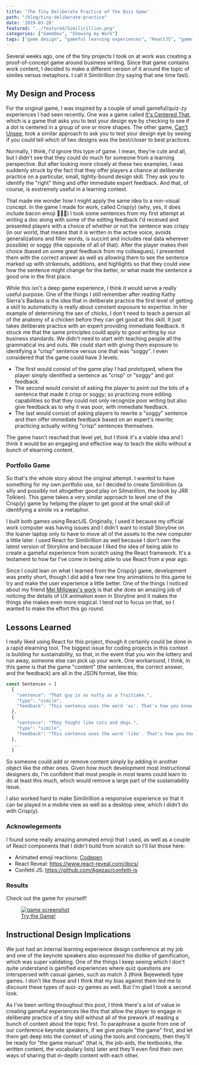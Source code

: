 ```yaml
---
title: 'The Tiny Deliberate Practice of the Quiz Game'
path: "/blog/tiny-deliberate-practice"
date: '2019-03-28'
featured: "../featured/Similirillion.png"
categories: ["GameDev", "Showing my Work"]
tags: ["game design", "gameful learning experiences", "ReactJS", "gameful design", "deliberate practice"]
---
```


Several weeks ago, one of the tiny projects I took on at work was creating a proof-of-concept game around business writing. Since that game contains work content, I decided to make a different version of it around the topic of similes versus metaphors. I call it Similirillion (try saying that one time fast).

## My Design and Process

For the original game, I was inspired by a couple of small gameful/quiz-zy experiences I had seen recently. One was a game called [It's Centered That](https://www.supremo.co.uk/designers-eye/), which is a game that asks you to test your design eye by checking to see if a dot is centered in a group of one or more shapes. The other game, [Can't Unsee](https://cantunsee.space/), took a similar approach to ask you to test your design eye by seeing if you could tell which of two designs was the best/closer to best practices. 

Normally, I think, I'd ignore this type of game. I mean, they're cute and all, but I didn't see that they could do much for someone from a learning perspective. But after looking more closely at these two examples, I was suddenly struck by the fact that they offer players a chance at deliberate practice on a particular, small, tightly-bound design skill. They ask you to identify the "right" thing and offer immediate expert feedback. And that, of course, is exstremely useful in a learning context.

That made me wonder how I might apply the same idea to a non-visual concept. In the game I made for work, called Crisp(y) (why, yes, it does include bacon emoji 🥓🥓🥓) I took some sentences from my first attempt at writing a doc along with some of the editing feedback I'd received and presented players with a choice of whether or not the sentence was crispy (in our world, that means that it is written in the active voice, avoids generalizations and filler words, is succint and includes real data wherever possible) or soggy (the opposite of all of that). After the player makes their choice (based on some great feedback from my colleagues), I presented them with the correct answer as well as allowing them to see the sentence marked up with strikeouts, additions, and highlights so that they could view how the sentence might change for the better, or what made the sentence a good one in the first place. 

While this isn't a deep game experience, I think it would serve a really useful purpose. One of the things I still remember after reading Kathy Sierra's Badass is the idea that in deliberate practice the first level of getting a skill to automaticity is really about constant exposure to expertise. In her example of determining the sex of chicks, I don't need to teach a person all of the anatomy of a chicken before they can get good at this skill. It just takes deliberate practice with an expert providing immediate feedback. It struck me that the same principles could apply to good writing by our business standards. We didn't need to start with teaching people all the grammatical ins and outs. We could start with giving them exposure to identifying a "crisp" sentence versus one that was "soggy". I even considered that the game could have 3 levels:

* The first would consist of the game play I had prototyped, where the player simply identified a sentence as "crisp" or "soggy" and got feedback.
* The second would consist of asking the player to point out the bits of a sentence that made it crisp or soggy; so practicing more editing capabilities so that they could not only recognize poor writing but also give feedback as to why it was poor, with immediate feedback.
* The last would consist of asking players to rewrite a "soggy" sentence and then offer immediate feedback based on an expert's rewrite; practicing actually writing "crisp" sentences themselves.

The game hasn't reached that level yet, but I think it's a viable idea and I think it would be an engaging and effective way to teach the skills without a bunch of elearning content.

### Portfolio Game

So that's the whole story about the original attempt. I wanted to have something for my own portfolio use, so I decided to create Similirillion (a silly and possibly not altogether good play on Silmarillion, the book by JRR Tolkien). This game takes a very similar approach to level one of the Crisp(y) game by helping the player to get good at the small skill of identifying a simile vs a metaphor.

I built both games using ReactJS. Originally, I used it because my official work computer was having issues and I didn't want to install Storyline on the loaner laptop only to have to move all of the assets to the new computer a little later. I used React for Similirillion as well because I don't own the latest version of Storyline and because I liked the idea of being able to create a gameful experience from scratch using the React framework. It's a testament to how far I've come in being able to use React from a year ago.

Since I could lean on what I learned from the Crisp(y) game, development was pretty short, though I did add a few new tiny animations to this game to try and make the user experience a little better. One of the things I noticed about my friend [Mel Milloway's work](http://melslearninglab.com/) is that she does an amazing job of noticing the details of UX animation even in Storyline and it makes the things she makes even more magical. I tend not to focus on that, so I wanted to make the effort this go round.

## Lessons Learned

I really liked using React for this project, though it certainly could be done in a rapid elearning tool. The biggest issue for coding projects in this context is building for sustainability, so that, in the event that you win the lottery and run away, someone else can pick up your work. One workaround, I think, in this game is that the game "content" (the sentences, the correct answer, and the feedback) are all in the JSON format, like this:

``` javascript
const Sentences = [
  { 
    "sentence": "That guy is as nutty as a fruitcake.",
    "type": "simile",
    "feedback": "This sentence uses the word 'as'. That's how you know it's a simile."
  },
  { 
    "sentence": "They fought like cats and dogs.",
    "type": "simile",
    "feedback": "This sentence uses the word 'like'. That's how you know it's a simile."
  },
  ...
  ]
 ``` 

 So someone could add or remove content simply by adding in another object like the other ones. Given how much development most instructional designers do, I'm confident that most people in most teams could learn to do at least this much, which would remove a large part of the sustainability issue.

 I also worked hard to make Similirillion a responsive experience so that it can be played in a mobile view as well as a desktop view, which I didn't do with Crisp(y).

 ### Acknowlegements

 I found some really amazing animated emoji that I used, as well as a couple of React components that I didn't build from scratch so I'll list those here:

  * Animated emoji reactions: [Codepen](https://codepen.io/roberts_lando/pen/JrGQLa)
  * React Reveal: https://www.react-reveal.com/docs/
  * Confetti JS: https://github.com/Agezao/confetti-js

### Results

Check out the game for yourself!

<figure>
    <a href="https://similirillion-game.netlify.com" target="blank">
      <img
        sizes="(max-width: 810px) 100vw, 810px"
        srcset="https://res.cloudinary.com/dhdaswa6t/image/upload/f_auto,q_60,w_203/v1553735248/blog/Similirillion.png 203w,
                https://res.cloudinary.com/dhdaswa6t/image/upload/f_auto,q_60,w_405/v1553735248/blog/Similirillion.png 405w,
                https://res.cloudinary.com/dhdaswa6t/image/upload/f_auto,q_60,w_810/v1553735248/blog/Similirillion.png 810w,
                https://res.cloudinary.com/dhdaswa6t/image/upload/f_auto,q_60,w_1215/v1553735248/blog/Similirillion.png 1215w"
        src="https://res.cloudinary.com/dhdaswa6t/image/upload/f_auto,q_60,w_810/v1553735248/blog/Similirillion.png"
        alt="game screenshot" />
      <figcaption>Try the Game!</figcaption>
    </a>
</figure>

## Instructional Design Implications

We just had an internal learning experience design conference at my job and one of the keynote speakers also expressed his dislike of gamification, which was super validating. One of the things I keep seeing which I don't quite understand is gamified experiences where quiz questions are interspersed with casual games, such as match 3 (think Bejeweled) type games. I don't like those and I think that my bias against them led me to discount these types of quiz-zy games as well. But I'm glad I took a second look. 

As I've been writing throughout this post, I think there's a lot of value in creating gameful experiences like this that allow the player to engage in deliberate practice of a tiny skill without all of the prework of reading a bunch of content about the topic first. To paraphrase a quote from one of our conference keynote speakers, if we give people "the game" first, and let them get deep into the context of using the tools and concepts, then they'll be ready for "the game manual" (that is, the job-aids, the textbooks, the written content, the vocabulary lists) later and they'll even find their own ways of sharing that in-depth content with each other.
